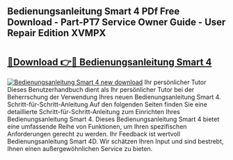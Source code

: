 ## Bedienungsanleitung Smart 4 PDf Free Download - Part-PT7 Service Owner Guide - User Repair Edition XVMPX

# <h2><a href="http://df3jrf.blite.top/?on=Bedienungsanleitung+Smart+4">🔗Download 👉🔴 Bedienungsanleitung Smart 4</a></h2>

[![Bedienungsanleitung Smart 4 new download](https://i.imgur.com/lujVjoI.png)](http://df3jrf.blite.top/?on=Bedienungsanleitung+Smart+4)
Ihr persönlicher Tutor Dieses Benutzerhandbuch dient als Ihr persönlicher Tutor bei der Beherrschung der Verwendung Ihres neuen Bedienungsanleitung Smart 4. Schritt-für-Schritt-Anleitung Auf den folgenden Seiten finden Sie eine detaillierte Schritt-für-Schritt-Anleitung zum Einrichten Ihres Bedienungsanleitung Smart 4. Dieses Bedienungsanleitung Smart 4 bietet eine umfassende Reihe von Funktionen, um Ihren spezifischen Anforderungen gerecht zu werden. Ihr Feedback ist wertvoll Bedienungsanleitung Smart 4D. Wir schätzen Ihren Input und sind bestrebt, Ihnen einen außergewöhnlichen Service zu bieten.
